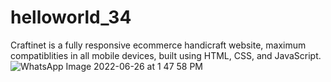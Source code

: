 # helloworld_34
Craftinet is a fully responsive ecommerce handicraft website, maximum compatiblities in all mobile devices, built using HTML, CSS, and JavaScript.
![WhatsApp Image 2022-06-26 at 1 47 58 PM](https://user-images.githubusercontent.com/67800605/175806107-134924af-a392-4f7c-9978-e0cf258b8cf1.jpeg)
